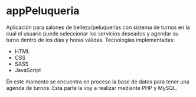 # appPeluqueria

Aplicación para salones de belleza/peluquerías con sistema de turnos en la cual el usuario puede seleccionar los servicios deseados y agendar su turno dentro de los días y horas válidas.
Tecnologías implementadas: 
<ul>
  <li>HTML</li>
  <li>CSS</li>
  <li>SASS</li>
  <li>JavaScript</li>
</ul>

En este momento se encuentra en proceso la base de datos para tener una agenda de turnos. Esta parte la voy a realizar mediante PHP y MySQL.
